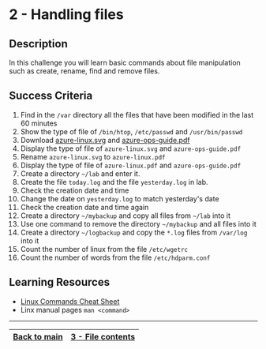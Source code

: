 #  2 - Handling files

## Description

In this challenge you will learn basic commands about file manipulation such as create, rename, find and remove files.

## Success Criteria

1. Find in the `/var` directory all the files that have been modified in the last 60 minutes
2. Show the type of file of `/bin/htop`, `/etc/passwd` and `/usr/bin/passwd`
3. Download [azure-linux.svg](https://docs.microsoft.com/en-us/learn/achievements/azure-linux.svg)  and [azure-ops-guide.pdf](https://docsmsftpdfs.blob.core.windows.net/guides/azure/azure-ops-guide.pdf) 
4. Display the type of file of `azure-linux.svg` and `azure-ops-guide.pdf`
5. Rename `azure-linux.svg` to `azure-linux.pdf` 
6. Display the type of file of `azure-linux.pdf` and `azure-ops-guide.pdf`
7. Create a directory `~/lab` and enter it.
8. Create the file `today.log` and the file `yesterday.log` in lab.
9. Check the creation date and time
10. Change the date on `yesterday.log` to match yesterday's date
11. Check the creation date and time again
12. Create a directory `~/mybackup` and copy all files from `~/lab` into it
13. Use one command to remove the directory `~/mybackup` and all files into it
14. Create a directory `~/logbackup` and copy the `*.log` files from `/var/log` into it
15. Count the number of linux from the file `/etc/wgetrc`
16. Count the number of words from the file `/etc/hdparm.conf`

## Learning Resources

* [Linux Commands Cheat Sheet](../resources/commands.md)
* Linx manual pages `man <command>`

---

[Back to main](../README.md)| [3 - File contents](../challenges/lab-file-contents.md)
:----- |:----|
